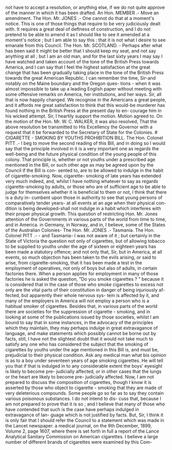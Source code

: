 not have to accept a resolution, or anything else, if we do not quite approve of the manner in which it has been drafted. An Hon. MEMBER .- Move an amendment. The Hon. Mr. JONES .- One cannot do that at a moment's notice. This is one of those things that require to be very judiciously dealt with. It requires a great deal of deftness of construction, and I do not pretend to be able to amend it as I should like to see it amended at a moment's notice ; but I am able to say this : that it is not what I desire to see emanate from this Council. The Hon. Mr. SCOTLAND. - Perhaps after what has been said it might be better that I should keep my seat, and not say anything at all ; but I am an old man, and for the last sixty years I may say I have watched and taken account of the tone of the British Press towards America, and I can say that I feel the highest satisfaction at the great change that has been gradually taking place in the tone of the British Press towards the great American Republic. I can remember the time, Sir-and notably on the Maine boundary and the Oregon ques- tions - when it was almost impossible to take up a leading English paper without meeting with some offensive remarks on America, her institutions, and her ways. Sir, all that is now happily changed. We recognise in the Americans a great people, and it affords me great satisfaction to think that this would-be murderer has found nothing in the British Press at the present day to en- courage him in his wicked attempt. Sir, I heartily support the motion. Motion agreed to. On the motion of the Hon. Mr. W. C. WALKER, it was also resolved, That the above resolution be transmitted to His Excellency the Governor with a request that it be forwarded to the Secretary of State for the Colonies. # CIGARETTE - SMOKING BY YOUTHS PROHIBITION BILL. The Hon. Colonel PITT .- I beg to move the second reading of this Bill, and in doing so I would say that the principle involved in it is a very important one as regards the well-being and the future physical condition of the young people of this colony. That principle is, whether or not youths under a prescribed age mentioned in the Bill, or such other age as may be agreed upon by the Council if the Bill is con- sented to, are to be allowed to indulge in the habit of cigarette-smoking. Now, cigarette- smoking of late years has extended very much indeed, and, whilst I have nothing whatever to say as regards cigarette-smoking by adults, or those who are of sufficient age to be able to judge for themselves whether it is beneficial to them or not, I think that there is a duty in- cumbent upon those in authority to see that young persons of comparatively tender years- at all events at an age when their physical con- dition is being developed-shall not indulge in a habit which interferes with their proper physical growth. This question of restricting Hon. Mr. Jones attention of the Governments in various parts of the world from time to time, and in America. in Germany, in Norway, and in, I believe, some of the States of the Australian Colonies- The Hon. Mr. JONES .- Tasmania. The Hon. Colonel PITT .- - and Tasmania- I was not aware of it ; but certainly in the State of Victoria the question not only of cigarettes, but of allowing tobacco to be supplied to youths under the age of sixteen or eighteen years has been made a statutory offence; and not only that, Sir, but in America, at all events, so much objection has been taken to the evils arising, or said to arise, from cigarette-smoking, that it has been made a test in the employment of operatives, not only of boys but also of adults, in certain factories there. When a person applies for employment in many of those factories he is asked the question, "Do you smoke cigarettes ? " because it is considered that in the case of those who smoke cigarettes to excess not only are the vital parts of their constitution in danger of being injuriously af- fected, but apparently their whole nervous sys- tem is affected by it, and many of the employers in America will not employ a person who is a habitual smoker of cigarettes. Besides that, in various parts of the world there are societies for the suppression of cigarette - smoking, and in looking at some of the publications issued by those societies, whilst I am bound to say that in some instances, in the advocacy of the principles which they maintain, they may perhaps indulge in great extravagance of language, and make statements which possibly cannot be borne out by facts, still, I have not the slightest doubt that it would not take much to satisfy any one who has considered the subject that the smoking of cigarettes by youths under the age mentioned in this Bill is, and must be, prejudicial to their physical condition. Ask any medical man what bis opinion is as to a boy under seventeen years of age smoking cigarettes. He will tell you that if that is indulged in to any considerable extent the boys' eyesight is likely to become pre- judicially affected, or in other cases that the lungs or the heart are likely to become pre- judicially affected. Now, I am not prepared to discuss the composition of cigarettes, though I know it is asserted by those who object to cigarette - smoking that they are made of very deleterious compounds. Some people go so far as to say they contain various poisonous substances. I do not intend to dis- cuss that, because I am not prepared to prove that it is so ; and I believe that many of those who have contended that such is the case have perhaps indulged in extravagance of lan- guage which is not justified by facts. But, Sir, I think it is only fair that I should refer the Council to a statement which was made in the Lancet newspaper. a medical journal, on the 9th December, 1899, Volume 2, page 1607, where there is set forth in full a report of the Lance Analytical Sanitary Commission on American cigarettes. I believe a large number of different brands of cigarettes were examined by this Com- 